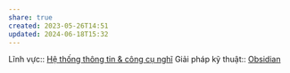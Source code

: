 ```yaml
---
share: true
created: 2023-05-26T14:51
updated: 2024-06-18T15:32
---
```

Lĩnh vực:: [Hệ thống thông tin & công cụ nghĩ](../L%C4%A9nh%20v%E1%BB%B1c/H%E1%BB%87%20th%E1%BB%91ng%20th%C3%B4ng%20tin%20&%20c%C3%B4ng%20c%E1%BB%A5%20ngh%C4%A9.md)
Giải pháp kỹ thuật:: [Obsidian](../Gi%E1%BA%A3i%20ph%C3%A1p%20k%E1%BB%B9%20thu%E1%BA%ADt/Obsidian.md)
